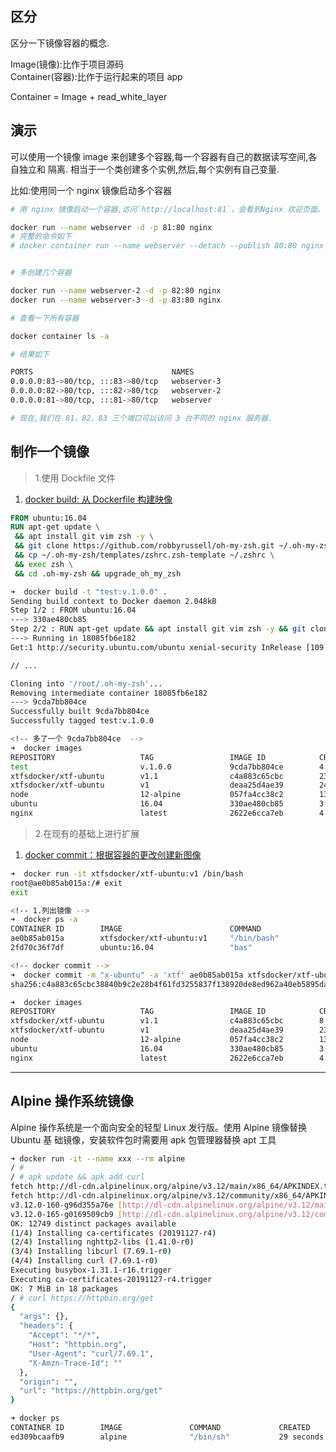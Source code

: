 ## 区分

区分一下镜像容器的概念.

Image(镜像):比作于项目源码  
Container(容器):比作于运行起来的项目 app

Container = Image + read_white_layer

## 演示

可以使用一个镜像 image 来创建多个容器,每一个容器有自己的数据读写空间,各自独立和
隔离. 相当于一个类创建多个实例,然后,每个实例有自己变量.

比如:使用同一个 nginx 镜像启动多个容器

```sh
# 用 nginx 镜像启动一个容器,访问`http://localhost:81`，会看到Nginx 欢迎页面。

docker run --name webserver -d -p 81:80 nginx
# 完整的命令如下
# docker container run --name webserver --detach --publish 80:80 nginx


# 多创建几个容器

docker run --name webserver-2 -d -p 82:80 nginx
docker run --name webserver-3 -d -p 83:80 nginx

# 查看一下所有容器

docker container ls -a

# 结果如下

PORTS                               NAMES
0.0.0.0:83->80/tcp, :::83->80/tcp   webserver-3
0.0.0.0:82->80/tcp, :::82->80/tcp   webserver-2
0.0.0.0:81->80/tcp, :::81->80/tcp   webserver

# 现在,我们在 81、82、83 三个端口可以访问 3 台不同的 nginx 服务器.
```

## 制作一个镜像

> 1.使用 Dockfile 文件

1. [docker build: 从 Dockerfile 构建映像](https://docs.docker.com/engine/reference/commandline/build/)

```Dockerfile
FROM ubuntu:16.04
RUN apt-get update \
 && apt install git vim zsh -y \
 && git clone https://github.com/robbyrussell/oh-my-zsh.git ~/.oh-my-zsh \
 && cp ~/.oh-my-zsh/templates/zshrc.zsh-template ~/.zshrc \
 && exec zsh \
 && cd .oh-my-zsh && upgrade_oh_my_zsh
```

```sh
➜  docker build -t "test:v.1.0.0" .
Sending build context to Docker daemon 2.048kB
Step 1/2 : FROM ubuntu:16.04
---> 330ae480cb85
Step 2/2 : RUN apt-get update && apt install git vim zsh -y && git clone https://github.com/robbyrussell/oh-my-zsh.git ~/.oh-my-zsh && cp ~/.oh-my-zsh/templates/zshrc.zsh-template ~/.zshrc && exec zsh && cd .oh-my-zsh && upgrade_oh_my_zsh
---> Running in 18085fb6e182
Get:1 http://security.ubuntu.com/ubuntu xenial-security InRelease [109 kB]

// ...

Cloning into '/root/.oh-my-zsh'...
Removing intermediate container 18085fb6e182
---> 9cda7bb804ce
Successfully built 9cda7bb804ce
Successfully tagged test:v.1.0.0

```

```sh
<!-- 多了一个 9cda7bb804ce  -->
➜  docker images
REPOSITORY                   TAG                 IMAGE ID            CREATED             SIZE
test                         v.1.0.0             9cda7bb804ce        4 minutes ago       317MB
xtfsdocker/xtf-ubuntu        v1.1                c4a883c65cbc        23 minutes ago      317MB
xtfsdocker/xtf-ubuntu        v1                  deaa25d4ae39        24 hours ago        317MB
node                         12-alpine           057fa4cc38c2        13 days ago         89.3MB
ubuntu                       16.04               330ae480cb85        3 weeks ago         125MB
nginx                        latest              2622e6cca7eb        4 weeks ago         132MB
```

<!-- ```bash
docker run -it  ubuntu:16.04 bash
cat /etc/os-release
apt-get update && apt install git vim zsh -y
git clone https://github.com/robbyrussell/oh-my-zsh.git ~/.oh-my-zsh
cp ~/.oh-my-zsh/templates/zshrc.zsh-template ~/.zshrc
exec zsh &&  cd .oh-my-zsh &&  upgrade_oh_my_zsh

````-->

> 2.在现有的基础上进行扩展

1. [docker commit：根据容器的更改创建新图像](https://docs.docker.com/engine/reference/commandline/commit/)

```sh
➜  docker run -it xtfsdocker/xtf-ubuntu:v1 /bin/bash
root@ae0b85ab015a:/# exit
exit

<!-- 1.列出镜像 -->
➜  docker ps -a
CONTAINER ID        IMAGE                        COMMAND                  CREATED             STATUS                     PORTS                    NAMES
ae0b85ab015a        xtfsdocker/xtf-ubuntu:v1     "/bin/bash"              7 seconds ago       Exited (0) 4 seconds ago                            distracted_lamport
2fd70c36f7df        ubuntu:16.04                 "bas"                    23 hours ago        Created                                             fervent_albattani

<!-- docker commit -->
➜  docker commit -m "x-ubuntu" -a 'xtf' ae0b85ab015a xtfsdocker/xtf-ubuntu:v1.1
sha256:c4a883c65cbc38840b9c2e28b4f61fd3255837f138920de8ed962a40eb5895da

➜  docker images
REPOSITORY                   TAG                 IMAGE ID            CREATED             SIZE
xtfsdocker/xtf-ubuntu        v1.1                c4a883c65cbc        8 seconds ago       317MB
xtfsdocker/xtf-ubuntu        v1                  deaa25d4ae39        23 hours ago        317MB
node                         12-alpine           057fa4cc38c2        13 days ago         89.3MB
ubuntu                       16.04               330ae480cb85        3 weeks ago         125MB
nginx                        latest              2622e6cca7eb        4 weeks ago         132MB
```

---

## Alpine 操作系统镜像

Alpine 操作系统是一个面向安全的轻型 Linux 发行版。使用 Alpine 镜像替换 Ubuntu 基
础镜像，安装软件包时需要用 apk 包管理器替换 apt 工具

```sh
➜ docker run -it --name xxx --rm alpine
/ #
/ # apk update && apk add curl
fetch http://dl-cdn.alpinelinux.org/alpine/v3.12/main/x86_64/APKINDEX.tar.gz
fetch http://dl-cdn.alpinelinux.org/alpine/v3.12/community/x86_64/APKINDEX.tar.gz
v3.12.0-160-g96d355a76e [http://dl-cdn.alpinelinux.org/alpine/v3.12/main]
v3.12.0-165-g0169509cb9 [http://dl-cdn.alpinelinux.org/alpine/v3.12/community]
OK: 12749 distinct packages available
(1/4) Installing ca-certificates (20191127-r4)
(2/4) Installing nghttp2-libs (1.41.0-r0)
(3/4) Installing libcurl (7.69.1-r0)
(4/4) Installing curl (7.69.1-r0)
Executing busybox-1.31.1-r16.trigger
Executing ca-certificates-20191127-r4.trigger
OK: 7 MiB in 18 packages
/ # curl https://httpbin.org/get
{
  "args": {},
  "headers": {
    "Accept": "*/*",
    "Host": "httpbin.org",
    "User-Agent": "curl/7.69.1",
    "X-Amzn-Trace-Id": ""
  },
  "origin": "",
  "url": "https://httpbin.org/get"
}
```

```sh
➜ docker ps
CONTAINER ID        IMAGE               COMMAND             CREATED             STATUS              PORTS               NAMES
ed309bcaafb9        alpine              "/bin/sh"           29 seconds ago      Up 28 seconds                           xxx
```

